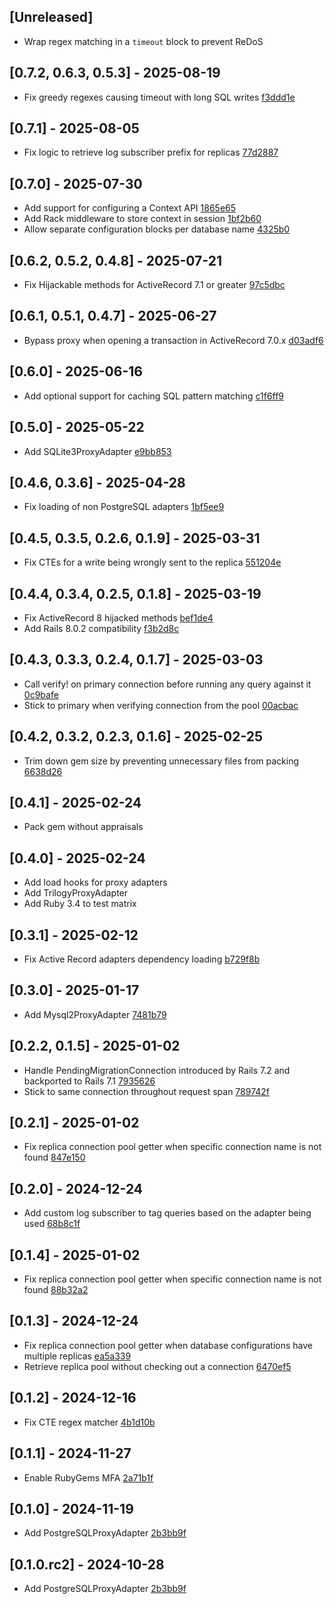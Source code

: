 ## [Unreleased]

- Wrap regex matching in a `timeout` block to prevent ReDoS

## [0.7.2, 0.6.3, 0.5.3] - 2025-08-19

- Fix greedy regexes causing timeout with long SQL writes [f3ddd1e](https://github.com/Nasdaq/active_record_proxy_adapters/commit/f3ddd1e07b80f598f8d315637bd48bfc27c19621)

## [0.7.1] - 2025-08-05

- Fix logic to retrieve log subscriber prefix for replicas [77d2887](https://github.com/Nasdaq/active_record_proxy_adapters/commit/77d2887069a975ec03199168ac57434294273fe2)

## [0.7.0] - 2025-07-30

- Add support for configuring a Context API [1865e65](https://github.com/Nasdaq/active_record_proxy_adapters/commit/1865e65dff9f5e53b36e0795a29c32400315a266)
- Add Rack middleware to store context in session [1bf2b60](https://github.com/Nasdaq/active_record_proxy_adapters/commit/1bf2b6099cbec9b4a362e3d0cb7deb8d2ca5d804)
- Allow separate configuration blocks per database name [4325b0](https://github.com/Nasdaq/active_record_proxy_adapters/commit/4325b09c68fa4f00243a97e790d2d21ef92fc521)

## [0.6.2, 0.5.2, 0.4.8] - 2025-07-21

- Fix Hijackable methods for ActiveRecord 7.1 or greater [97c5dbc](https://github.com/Nasdaq/active_record_proxy_adapters/commit/97c5dbc46ad9ab19ecc21d16cdc79fcea4158378)

## [0.6.1, 0.5.1, 0.4.7] - 2025-06-27

- Bypass proxy when opening a transaction in ActiveRecord 7.0.x [d03adf6](https://github.com/Nasdaq/active_record_proxy_adapters/commit/d03adf61e284cc29f82879aefc4f087a91e01d33)

## [0.6.0] - 2025-06-16

- Add optional support for caching SQL pattern matching [c1f6ff9](https://github.com/Nasdaq/active_record_proxy_adapters/commit/c1f6ff9bb211b1e7b8fea4b138e4c13fb6378cbe)

## [0.5.0] - 2025-05-22

- Add SQLite3ProxyAdapter [e9bb853](https://github.com/Nasdaq/active_record_proxy_adapters/commit/e9bb8536123ee7c14960bf802d43be4c7ce6d1ee)

## [0.4.6, 0.3.6] - 2025-04-28

- Fix loading of non PostgreSQL adapters [1bf5ee9](https://github.com/Nasdaq/active_record_proxy_adapters/commit/1bf5ee9c6a21cb81d928e82b988c0a6e79ff878b)

## [0.4.5, 0.3.5, 0.2.6, 0.1.9] - 2025-03-31

- Fix CTEs for a write being wrongly sent to the replica [551204e](https://github.com/Nasdaq/active_record_proxy_adapters/commit/551204e7a9beec4ce920268bb95203498f49ec61)

## [0.4.4, 0.3.4, 0.2.5, 0.1.8] - 2025-03-19

- Fix ActiveRecord 8 hijacked methods [bef1de4](https://github.com/Nasdaq/active_record_proxy_adapters/commit/bef1de414dbe7c523c32d3f4bce1b266ab3286f1)
- Add Rails 8.0.2 compatibility [f3b2d8c](https://github.com/Nasdaq/active_record_proxy_adapters/commit/f3b2d8c2da266cc5ab4d0e5fe5a8c04d589b661e)

## [0.4.3, 0.3.3, 0.2.4, 0.1.7] - 2025-03-03

- Call verify! on primary connection before running any query against it [0c9bafe](https://github.com/Nasdaq/active_record_proxy_adapters/commit/0c9bafe363280ce32db25e08756e7ff6395c5c91)
- Stick to primary when verifying connection from the pool [00acbac](https://github.com/Nasdaq/active_record_proxy_adapters/commit/00acbacb93a825bb700fdd4901a5b42568236ca2)

## [0.4.2, 0.3.2, 0.2.3, 0.1.6] - 2025-02-25

- Trim down gem size by preventing unnecessary files from packing [6638d26](https://github.com/Nasdaq/active_record_proxy_adapters/commit/6638d26c1e0ff299ac9882caf3953e3572f4668d)

## [0.4.1] - 2025-02-24

- Pack gem without appraisals

## [0.4.0] - 2025-02-24

- Add load hooks for proxy adapters
- Add TrilogyProxyAdapter
- Add Ruby 3.4 to test matrix

## [0.3.1] - 2025-02-12
- Fix Active Record adapters dependency loading [b729f8b](https://github.com/Nasdaq/active_record_proxy_adapters/commit/b729f8bdb517cdc80f348c00e1fe4c5b56b76143)

## [0.3.0] - 2025-01-17

- Add Mysql2ProxyAdapter [7481b79](https://github.com/Nasdaq/active_record_proxy_adapters/commit/7481b79dc93114f9b3b40faa8f3eecce90fe9104)

## [0.2.2, 0.1.5] - 2025-01-02

- Handle PendingMigrationConnection introduced by Rails 7.2 and backported to Rails 7.1 [7935626](https://github.com/Nasdaq/active_record_proxy_adapters/commit/793562694c05d554bad6e14637b34e5f9ffd2fc5)
- Stick to same connection throughout request span [789742f](https://github.com/Nasdaq/active_record_proxy_adapters/commit/789742fd7a33ecd555a995e8a1e1336455caec75)

## [0.2.1] - 2025-01-02

- Fix replica connection pool getter when specific connection name is not found [847e150](https://github.com/Nasdaq/active_record_proxy_adapters/commit/847e150dd21c5bc619745ee1d9d8fcaa9b8f2eea)

## [0.2.0] - 2024-12-24

- Add custom log subscriber to tag queries based on the adapter being used [68b8c1f](https://github.com/Nasdaq/active_record_proxy_adapters/commit/68b8c1f4191388eb957bf12e0f84289da667e940)

## [0.1.4] - 2025-01-02

- Fix replica connection pool getter when specific connection name is not found [88b32a2](https://github.com/Nasdaq/active_record_proxy_adapters/commit/88b32a282b54d420e652f638656dbcf063ac8796)

## [0.1.3] - 2024-12-24

- Fix replica connection pool getter when database configurations have multiple replicas [ea5a339](https://github.com/Nasdaq/active_record_proxy_adapters/commit/ea5a33997da45ac073f166b3fbd2d12426053cd6)
- Retrieve replica pool without checking out a connection [6470ef5](https://github.com/Nasdaq/active_record_proxy_adapters/commit/6470ef58e851082ae1f7a860ecdb5b451ef903c8)

## [0.1.2] - 2024-12-16

- Fix CTE regex matcher [4b1d10b](https://github.com/Nasdaq/active_record_proxy_adapters/commit/4b1d10bfd952fb1f5b102de8cc1a5bd05d25f5e9)

## [0.1.1] - 2024-11-27

- Enable RubyGems MFA [2a71b1f](https://github.com/Nasdaq/active_record_proxy_adapters/commit/2a71b1f4354fb966cc0aa68231ca5837814e07ee)

## [0.1.0] - 2024-11-19

- Add PostgreSQLProxyAdapter [2b3bb9f](https://github.com/Nasdaq/active_record_proxy_adapters/commit/2b3bb9f7359139519b32af3018ceb07fed8c6b33)

## [0.1.0.rc2] - 2024-10-28

- Add PostgreSQLProxyAdapter [2b3bb9f](https://github.com/Nasdaq/active_record_proxy_adapters/commit/2b3bb9f7359139519b32af3018ceb07fed8c6b33)
